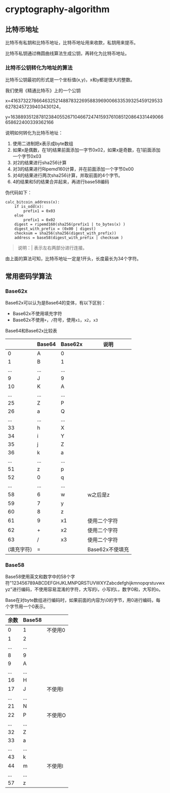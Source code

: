# cryptography-algorithm

## 比特币地址

比特币有私钥和比特币地址，比特币地址用来收款，私钥用来提币。

比特币私钥通过椭圆曲线算法生成公钥，再转化为比特币地址。

### 比特币公钥转化为地址的算法

比特币公钥最初的形式是一个坐标值(x,y)，x和y都是很大的整数。

我们使用《精通比特币》上的一个公钥

x=41637322786646325214887832269588396900663353932545912953362782457239403430124，

y=16388935128781238405526710466724741593761085120864331449066658622400339362166

说明如何转化为比特币地址：

1. 使用二进制把x表示成byte数组
2. 如果x是偶数，在1的结果前面添加一字节0x02，如果x是奇数，在1前面添加一个字节0x03
3. 对2的结果进行sha256计算
4. 对3的结果进行Ripemd160计算，并在前面添加一个字节0x00
5. 对4的结果进行两次sha256计算，并取前面的4个字节。
6. 4的结果和5的结果合并起来，再进行base58编码

伪代码如下：

```
calc_bitcoin_address(x):
    if is_odd(x):
        prefix1 = 0x03
    else
        prefix1 = 0x02
    digest = ripemd160(sha256(prefix1 | to_bytes(x) )
    digest_with_prefix = (0x00 | digest)
    checksum = sha256(sha256(digest_with_prefix))
    address = base58(digest_with_prefix | checksum )
```

> 说明：| 表示左右两部分进行连接。

由上面的算法可知，比特币地址一定是1开头，长度最长为34个字符。

## 常用密码学算法

### Base62x

Base62x可以认为是Base64的变体，有以下区别：

- Base62x不使用填充字符
- Base62x不使用`+`，`/`符号，使用`x1`，`x2`，`x3`

Base64和Base62x比较表

|            | Base64 | Base62x | 说明            |
| ---------- | ------ | ------- | --------------- |
| 0          | A      | 0       |                 |
| 1          | B      | 1       |                 |
| ...        | ...    | ...     |                 |
| 9          | J      | 9       |                 |
| 10         | K      | A       |                 |
| ...        | ...    | ...     |                 |
| 25         | Z      | P       |                 |
| 26         | a      | Q       |                 |
| ...        | ...    | ...     |                 |
| 33         | h      | X       |                 |
| 34         | i      | Y       |                 |
| 35         | j      | Z       |                 |
| 36         | k      | a       |                 |
| ...        | ...    | ...     |                 |
| 51         | z      | p       |                 |
| 52         | 0      | q       |                 |
| ...        | ...    | ...     |                 |
| 58         | 6      | w       | w之后是z        |
| 59         | 7      | y       |                 |
| 60         | 8      | z       |                 |
| 61         | 9      | x1      | 使用二个字符    |
| 62         | +      | x2      | 使用二个字符    |
| 63         | /      | x3      | 使用二个字符    |
| (填充字符) | =      |         | Base62x不使填充 |

### Base58

Base58使用英文和数字中的58个字符"123456789ABCDEFGHJKLMNPQRSTUVWXYZabcdefghijkmnopqrstuvwxyz"进行编码，不使用容易混淆的字符，大写的i，小写的L，数字0和，大写的o。

Base在对byte数组进行编码时，如果前面的内容为\0的字节，用0进行编码，每个字节用一个0表示。

| 余数 | Base58 |         |
| ---- | ------ | ------- |
| 0    | 1      | 不使用0 |
| 1    | 2      |         |
| ...  | ...    |         |
| 8    | 9      |         |
| 9    | A      |         |
| ...  | ...    |         |
| 16   | H      |         |
| 17   | J      | 不使用I |
| ...  | ...    |         |
| 21   | N      |         |
| 22   | P      | 不使用O |
| ...  | ...    |         |
| 32   | Z      |         |
| 33   | a      |         |
| ...  | ...    |         |
| 43   | k      |         |
| 44   | m      | 不使用l |
| ...  | ...    |         |
| 57   | z      |         |

